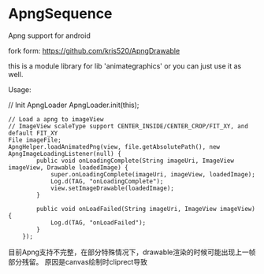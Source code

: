 # ApngSequence
Apng support for android


fork form: https://github.com/kris520/ApngDrawable

this is a module library for lib 'animategraphics'
or you can just use it as well.


Usage:

  // Init ApngLoader
	ApngLoader.init(this);

	// Load a apng to imageView
	// ImageView scaleType support CENTER_INSIDE/CENTER_CROP/FIT_XY, and default FIT_XY
	File imageFile;
	ApngHelper.loadAnimatedPng(view, file.getAbsolutePath(), new ApngImageLoadingListener(null) {
            public void onLoadingComplete(String imageUri, ImageView imageView, Drawable loadedImage) {
                super.onLoadingComplete(imageUri, imageView, loadedImage);
                Log.d(TAG, "onLoadingComplete");
                view.setImageDrawable(loadedImage);
            }

            public void onLoadFailed(String imageUri, ImageView imageView) {
                Log.d(TAG, "onLoadFailed");
            }
        });

目前Apng支持不完整，在部分特殊情况下，drawable渲染的时候可能出现上一帧部分残留。
原因是canvas绘制时cliprect导致

